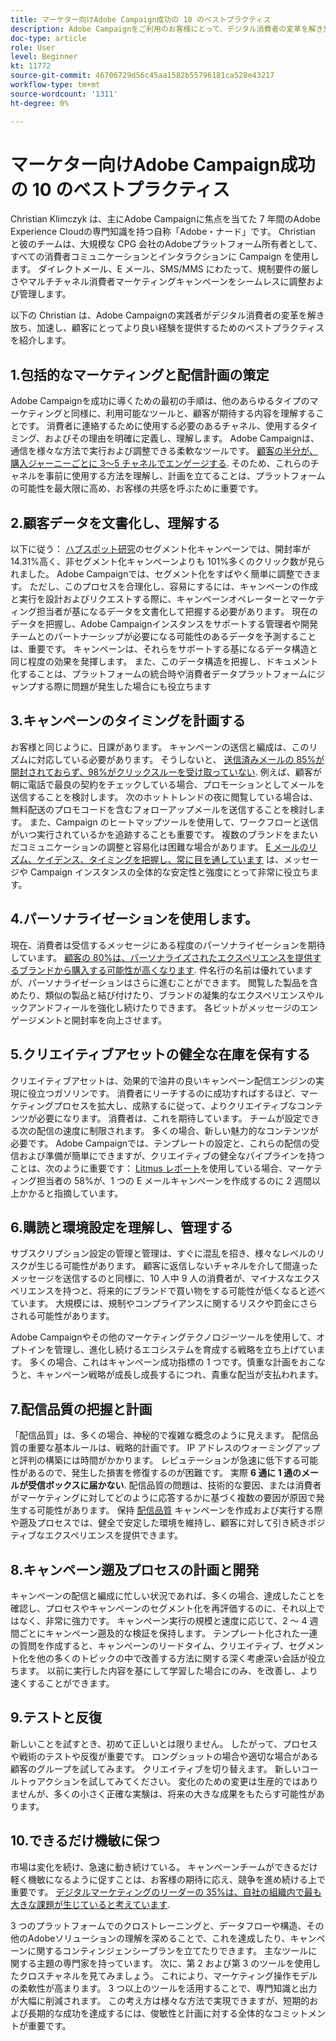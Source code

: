 ```yaml
---
title: マーケター向けAdobe Campaign成功の 10 のベストプラクティス
description: Adobe Campaignをご利用のお客様にとって、デジタル消費者の変革を解き放ち、迅速に実現し、より優れたエクスペリエンスを提供するためのベストプラクティスです。
doc-type: article
role: User
level: Beginner
kt: 11772
source-git-commit: 46706729d56c45aa1582b55796181ca528e43217
workflow-type: tm+mt
source-wordcount: '1311'
ht-degree: 0%

---
```



# マーケター向けAdobe Campaign成功の 10 のベストプラクティス

Christian Klimczyk は、主にAdobe Campaignに焦点を当てた 7 年間のAdobe Experience Cloudの専門知識を持つ自称「Adobe・ナード」です。 Christian と彼のチームは、大規模な CPG 会社のAdobeプラットフォーム所有者として、すべての消費者コミュニケーションとインタラクションに Campaign を使用します。 ダイレクトメール、E メール、SMS/MMS にわたって、規制要件の厳しさやマルチチャネル消費者マーケティングキャンペーンをシームレスに調整および管理します。

以下の Christian は、Adobe Campaignの実践者がデジタル消費者の変革を解き放ち、加速し、顧客にとってより良い経験を提供するためのベストプラクティスを紹介します。


## 1.包括的なマーケティングと配信計画の策定

Adobe Campaignを成功に導くための最初の手順は、他のあらゆるタイプのマーケティングと同様に、利用可能なツールと、顧客が期待する内容を理解することです。 消費者に連絡するために使用する必要のあるチャネル、使用するタイミング、およびその理由を明確に定義し、理解します。 Adobe Campaignは、通信を様々な方法で実行および調整できる柔軟なツールです。 [顧客の半分が、購入ジャーニーごとに 3～5 チャネルでエンゲージする](https://www.mckinsey.com/capabilities/operations/our-insights/redefine-the-omnichannel-approach-focus-on-what-truly-matters). そのため、これらのチャネルを事前に使用する方法を理解し、計画を立てることは、プラットフォームの可能性を最大限に高め、お客様の共感を呼ぶために重要です。


## 2.顧客データを文書化し、理解する

以下に従う： [ハブスポット研究](https://www.linkedin.com/pulse/customer-segmentation-effective-b2b-business-industry-sabreen)のセグメント化キャンペーンでは、開封率が 14.31%高く、非セグメント化キャンペーンよりも 101%多くのクリック数が見られました。 Adobe Campaignでは、セグメント化をすばやく簡単に調整できます。 ただし、このプロセスを合理化し、容易にするには、キャンペーンの作成と実行を設計およびリクエストする際に、キャンペーンオペレーターとマーケティング担当者が基になるデータを文書化して把握する必要があります。 現在のデータを把握し、Adobe Campaignインスタンスをサポートする管理者や開発チームとのパートナーシップが必要になる可能性のあるデータを予測することは、重要です。 キャンペーンは、それらをサポートする基になるデータ構造と同じ程度の効果を発揮します。 また、このデータ構造を把握し、ドキュメント化することは、プラットフォームの統合時や消費者データプラットフォームにジャンプする際に問題が発生した場合にも役立ちます


## 3.キャンペーンのタイミングを計画する

お客様と同じように、日課があります。 キャンペーンの送信と編成は、このリズムに対応している必要があります。 そうしないと、 [送信済みメールの 85%が開封されておらず、98%がクリックスルーを受け取っていない](https://www.validity.com/resource-center/state-of-email-2021/). 例えば、顧客が朝に電話で最良の契約をチェックしている場合、プロモーションとしてメールを送信することを検討します。 次のホットトレンドの夜に閲覧している場合は、無料配送のプロモコードを含むフォローアップメールを送信することを検討します。 また、Campaign のヒートマップツールを使用して、ワークフローと送信がいつ実行されているかを追跡することも重要です。 複数のブランドをまたいだコミュニケーションの調整と容易化は困難な場合があります。 [E メールのリズム、ケイデンス、タイミングを把握し、常に目を通しています](https://experienceleaguecommunities.adobe.com/t5/adobe-campaign-classic-blogs/predictive-send-time-optimization-with-adobe-campaign/ba-p/561554) は、メッセージや Campaign インスタンスの全体的な安定性と強度にとって非常に役立ちます。


## 4.パーソナライゼーションを使用します。

現在、消費者は受信するメッセージにある程度のパーソナライゼーションを期待しています。 [顧客の 80%は、パーソナライズされたエクスペリエンスを提供するブランドから購入する可能性が高くなります](https://us.epsilon.com/power-of-me). 件名行の名前は優れていますが、パーソナライゼーションはさらに進むことができます。 閲覧した製品を含めたり、類似の製品と結び付けたり、ブランドの凝集的なエクスペリエンスやルックアンドフィールを強化し続けたりできます。 各ビットがメッセージのエンゲージメントと開封率を向上させます。


## 5.クリエイティブアセットの健全な在庫を保有する

クリエイティブアセットは、効果的で油井の良いキャンペーン配信エンジンの実現に役立つガソリンです。 消費者にリーチするのに成功すればするほど、マーケティングプロセスを拡大し、成熟するに従って、よりクリエイティブなコンテンツが必要になります。 消費者は、これを期待しています。 チームが設定できる次の配信の速度に制限されます。 多くの場合、新しい魅力的なコンテンツが必要です。 Adobe Campaignでは、テンプレートの設定と、これらの配信の受信および準備が簡単にできますが、クリエイティブの健全なパイプラインを持つことは、次のように重要です： [Litmus レポート](https://www.litmus.com/resources/state-of-email/)を使用している場合、マーケティング担当者の 58%が、1 つの E メールキャンペーンを作成するのに 2 週間以上かかると指摘しています。


## 6.購読と環境設定を理解し、管理する

サブスクリプション設定の管理と管理は、すぐに混乱を招き、様々なレベルのリスクが生じる可能性があります。 顧客に返信しないチャネルを介して間違ったメッセージを送信するのと同様に、10 人中 9 人の消費者が、マイナスなエクスペリエンスを持つと、将来的にブランドで買い物をする可能性が低くなると述べています。 大規模には、規制やコンプライアンスに関するリスクや罰金にさらされる可能性があります。

Adobe Campaignやその他のマーケティングテクノロジーツールを使用して、オプトインを管理し、進化し続けるエコシステムを育成する戦略を立ち上げています。 多くの場合、これはキャンペーン成功指標の 1 つです。慎重な計画をおこなうと、キャンペーン戦略が成長し成長するにつれ、貴重な配当が支払われます。


## 7.配信品質の把握と計画

「配信品質」は、多くの場合、神秘的で複雑な概念のように見えます。 配信品質の重要な基本ルールは、戦略的計画です。 IP アドレスのウォーミングアップと評判の構築には時間がかかります。 レピュテーションが急速に低下する可能性があるので、発生した損害を修復するのが困難です。 実際 **6 通に 1 通のメールが受信ボックスに届かない**. 配信品質の問題は、技術的な要因、または消費者がマーケティングに対してどのように応答するかに基づく複数の要因が原因で発生する可能性があります。 保持 [配信品質](https://business.adobe.com/products/campaign/email-deliverability.html) キャンペーンを作成および実行する際や遡及プロセスでは、健全で安定した環境を維持し、顧客に対して引き続きポジティブなエクスペリエンスを提供できます。


## 8.キャンペーン遡及プロセスの計画と開発

キャンペーンの配信と編成に忙しい状況であれば、多くの場合、達成したことを確認し、プロセスやキャンペーンのセグメント化を再評価するのに、それ以上ではなく、非常に強力です。 キャンペーン実行の規模と速度に応じて、2 ～ 4 週間ごとにキャンペーン遡及的な検証を保持します。 テンプレート化された一連の質問を作成すると、キャンペーンのリードタイム、クリエイティブ、セグメント化を他の多くのトピックの中で改善する方法に関する深く考慮深い会話が役立ちます。 以前に実行した内容を基にして学習した場合にのみ、を改善し、より速くすることができます。



## 9.テストと反復

新しいことを試すとき、初めて正しいとは限りません。 したがって、プロセスや戦術のテストや反復が重要です。 ロングショットの場合や適切な場合がある顧客のグループを試してみます。 クリエイティブを切り替えます。 新しいコールトゥアクションを試してみてください。 変化のための変更は生産的ではありませんが、多くの小さく正確な実験は、将来の大きな成果をもたらす可能性があります。



## 10.できるだけ機敏に保つ

市場は変化を続け、急速に動き続けている。 キャンペーンチームができるだけ軽く機敏になるように促すことは、お客様の期待に応え、競争を進め続ける上で重要です。 [デジタルマーケティングのリーダーの 35%は、自社の組織内で最も大きな課題が生じていると考えています](https://www.gartner.com/en/newsroom/press-releases/gartner-says-35--of-digital-marketing-leaders-believe-the-bigges).

3 つのプラットフォームでのクロストレーニングと、データフローや構造、その他のAdobeソリューションの理解を深めることで、これを達成したり、キャンペーンに関するコンティンジェンシープランを立てたりできます。 主なツールに関する主題の専門家を持っています。 次に、第 2 および第 3 のツールを使用したクロスチャネルを見てみましょう。 これにより、マーケティング操作モデルの柔軟性が高まります。 3 つ以上のツールを活用することで、専門知識と出力が大幅に削減されます。 この考え方は様々な方法で実現できますが、短期的および長期的な成功を達成するには、俊敏性と計画に対する全体的なコミットメントが重要です。
